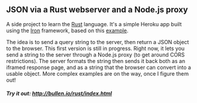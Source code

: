 ## JSON via a Rust webserver and a Node.js proxy

A side project to learn the [Rust](https://www.rust-lang.org/) language. It's a simple Heroku app built using the [Iron](http://ironframework.io/doc/iron/) framework, based on this [example](https://github.com/defyrlt/heroku-rust-cargo-hello). 

The idea is to send a query string to the server, then return a JSON object to the browser. This first version is still in progress. Right now, it lets you send a string to the server through a Node.js proxy (to get around CORS restrictions). The server formats the string then sends it back both as an iframed response page, and as a string that the browser can convert into a usable object. More complex examples are on the way, once I figure them out!

##### Try it out: http://bullen.io/rust/index.html
